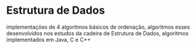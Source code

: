 # Estrutura de Dados
implementações de 4 algoritmos básicos de ordenação, algoritmos esses desenvolvidos nos estudos da cadeira de Estrutura de Dados, algoritmos implementados em Java, C e C++ 
